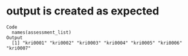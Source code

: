 # output is created as expected

    Code
      names(assessment_list)
    Output
      [1] "kri0001" "kri0002" "kri0003" "kri0004" "kri0005" "kri0006" "kri0007"

